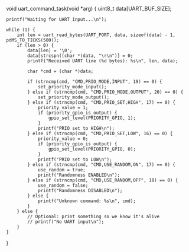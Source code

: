 void uart_command_task(void *arg) {
    uint8_t data[UART_BUF_SIZE];

    printf("Waiting for UART input...\n");

    while (1) {
        int len = uart_read_bytes(UART_PORT, data, sizeof(data) - 1, pdMS_TO_TICKS(500));
        if (len > 0) {
            data[len] = '\0';
            data[strcspn((char *)data, "\r\n")] = 0;
            printf("Received UART line (%d bytes): %s\n", len, data);

            char *cmd = (char *)data;

            if (strncmp(cmd, "CMD,PRIO_MODE,INPUT", 19) == 0) {
                set_priority_mode_input();
            } else if (strncmp(cmd, "CMD,PRIO_MODE,OUTPUT", 20) == 0) {
                set_priority_mode_output();
            } else if (strncmp(cmd, "CMD,PRIO_SET,HIGH", 17) == 0) {
                priority_value = 1;
                if (priority_gpio_is_output) {
                    gpio_set_level(PRIORITY_GPIO, 1);
                }
                printf("PRIO set to HIGH\n");
            } else if (strncmp(cmd, "CMD,PRIO_SET,LOW", 16) == 0) {
                priority_value = 0;
                if (priority_gpio_is_output) {
                    gpio_set_level(PRIORITY_GPIO, 0);
                }
                printf("PRIO set to LOW\n");
            } else if (strncmp(cmd, "CMD,USE_RANDOM,ON", 17) == 0) {
                use_random = true;
                printf("Randomness ENABLED\n");
            } else if (strncmp(cmd, "CMD,USE_RANDOM,OFF", 18) == 0) {
                use_random = false;
                printf("Randomness DISABLED\n");
            } else {
                printf("Unknown command: %s\n", cmd);
            }
        } else {
            // Optional: print something so we know it's alive
            // printf("No UART input\n");
        }
    }
}
